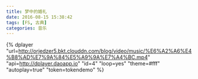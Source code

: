 ```yaml
---
title: 梦中的婚礼
date: 2016-08-15 15:38:42
tags: [FS, 古典]
categories: 音乐
---
```


{% dplayer
    "url=http://orjedzer5.bkt.clouddn.com/blog/video/music/%E6%A2%A6%E4%B8%AD%E7%9A%84%E5%A9%9A%E7%A4%BC.mp4"
    "api=http://dplayer.daoapp.io"
    "id=4"
    "loop=yes"
    "theme=#fff"
    "autoplay=true"
    "token=tokendemo"
%}